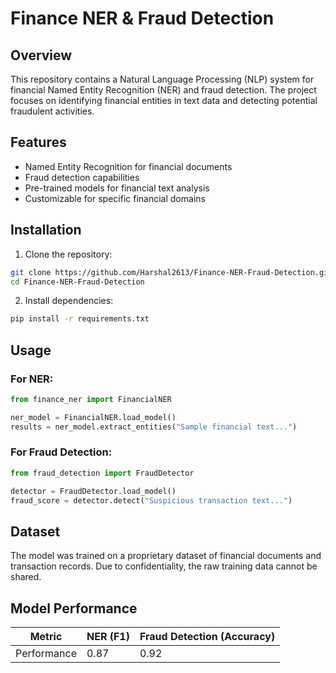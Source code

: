 # Finance NER & Fraud Detection

## Overview
This repository contains a Natural Language Processing (NLP) system for financial Named Entity Recognition (NER) and fraud detection. The project focuses on identifying financial entities in text data and detecting potential fraudulent activities.

## Features

- Named Entity Recognition for financial documents
- Fraud detection capabilities
- Pre-trained models for financial text analysis
- Customizable for specific financial domains

## Installation

1. Clone the repository:
```bash
git clone https://github.com/Harshal2613/Finance-NER-Fraud-Detection.git
cd Finance-NER-Fraud-Detection
```

2. Install dependencies:
```bash
pip install -r requirements.txt
```

## Usage

### For NER:
```python
from finance_ner import FinancialNER

ner_model = FinancialNER.load_model()
results = ner_model.extract_entities("Sample financial text...")
```

### For Fraud Detection:
```python
from fraud_detection import FraudDetector

detector = FraudDetector.load_model()
fraud_score = detector.detect("Suspicious transaction text...")
```

## Dataset

The model was trained on a proprietary dataset of financial documents and transaction records. Due to confidentiality, the raw training data cannot be shared.

## Model Performance

| Metric        | NER (F1) | Fraud Detection (Accuracy) |
|---------------|----------|----------------------------|
| Performance   | 0.87     | 0.92                       |

